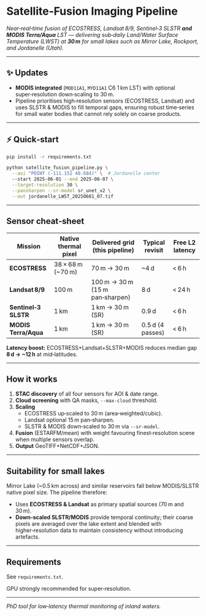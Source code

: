 # Satellite‑Fusion Imaging Pipeline

*Near‑real‑time fusion of ECOSTRESS, Landsat 8/9, Sentinel‑3 SLSTR **and MODIS Terra/Aqua** LST — delivering sub‑daily Land/Water Surface Temperature (LWST) at **30 m** for small lakes such as Mirror Lake, Rockport, and Jordanelle (Utah).*

---

## ✨ Updates
- **MODIS integrated** (`MOD11A1`, `MYD11A1` C6 1 km LST) with optional super‑resolution down‑scaling to 30 m.
- Pipeline prioritises high‑resolution sensors (ECOSTRESS, Landsat) and uses SLSTR & MODIS to fill temporal gaps, ensuring robust time‑series for small water bodies that cannot rely solely on coarse products.

---

## ⚡ Quick‑start

```bash
pip install -r requirements.txt

python satellite_fusion_pipeline.py \
  --aoi "POINT (-111.152 40.684)" \  # Jordanelle center
  --start 2025-06-01 --end 2025-06-07 \
  --target-resolution 30 \
  --pansharpen --sr-model sr_unet_v2 \
  --out jordanelle_LWST_20250601_07.tif
```

---

## Sensor cheat‑sheet

| Mission | Native thermal pixel | Delivered grid (this pipeline) | Typical revisit | Free L2 latency |
|---------|---------------------|--------------------------------|-----------------|-----------------|
| **ECOSTRESS** | 38 × 68 m (~70 m) | 70 m → 30 m | ~4 d | < 6 h |
| **Landsat 8/9** | 100 m | 100 m → 30 m (15 m pan‑sharpen) | 8 d | < 24 h |
| **Sentinel‑3 SLSTR** | 1 km | 1 km → 30 m (SR) | 0.9 d | < 6 h |
| **MODIS Terra/Aqua** | 1 km | 1 km → 30 m (SR) | 0.5 d (4 passes) | < 6 h |

**Latency boost:** ECOSTRESS+Landsat+SLSTR+MODIS reduces median gap **8 d → ~12 h** at mid‑latitudes.

---

## How it works
1. **STAC discovery** of all four sensors for AOI & date range.  
2. **Cloud screening** with QA masks, `--max-cloud` threshold.  
3. **Scaling**  
   * ECOSTRESS up‑scaled to 30 m (area‑weighted/cubic).  
   * Landsat optional 15 m pan‑sharpen.  
   * SLSTR & MODIS down‑scaled to 30 m via `--sr-model`.  
4. **Fusion** (ESTARFM/mean) with weight favouring finest‑resolution scene when multiple sensors overlap.  
5. **Output** GeoTIFF+NetCDF+JSON.

---

## Suitability for small lakes
Mirror Lake (~0.5 km across) and similar reservoirs fall below MODIS/SLSTR native pixel size. The pipeline therefore:

* Uses **ECOSTRESS & Landsat** as primary spatial sources (70 m and 30 m).  
* **Down‑scaled SLSTR/MODIS** provide temporal continuity; their coarse pixels are averaged over the lake extent and blended with higher‑resolution data to maintain consistency without introducing artefacts.

---

## Requirements
See `requirements.txt`.

GPU strongly recommended for super‑resolution.

---

*PhD tool for low‑latency thermal monitoring of inland waters.*
